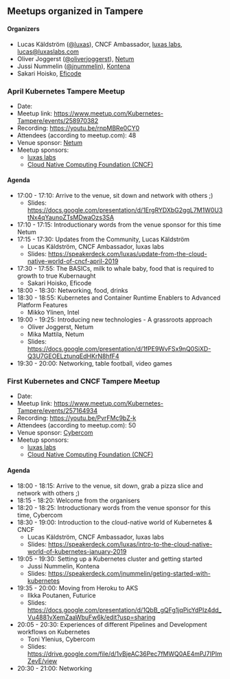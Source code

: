 ## Meetups organized in Tampere

#### Organizers

 - Lucas Käldström ([@luxas](https://github.com/luxas)), CNCF Ambassador, [luxas labs](https://luxaslabs.com), lucas@luxaslabs.com
 - Oliver Joggerst ([@oliverjoggerst](https://github.com/oliverjoggerst)), [Netum](https://www.netum.fi/)
 - Jussi Nummelin ([@jnummelin](https://github.com/jnummelin)), [Kontena](https://kontena.io)
 - Sakari Hoisko, [Eficode](https://www.eficode.com/home)

### April Kubernetes Tampere Meetup

 - Date:
 - Meetup link: https://www.meetup.com/Kubernetes-Tampere/events/258970382
 - Recording: https://youtu.be/rnpMBRe0CY0
 - Attendees (according to meetup.com): 48
 - Venue sponsor: [Netum](https://www.netum.fi/)
 - Meetup sponsors:
   - [luxas labs](https://luxaslabs.com)
   - [Cloud Native Computing Foundation (CNCF)](https://www.cncf.io/)

#### Agenda

 - 17:00 - 17:10: Arrive to the venue, sit down and network with others ;) 
   - Slides: https://docs.google.com/presentation/d/1ErgRYDXbG2ggL7M1W0U3tNx4qYaunoZTsMDwaOzs3SA
 - 17:10 - 17:15: Introductionary words from the venue sponsor for this time Netum 
 - 17:15 - 17:30: Updates from the Community, Lucas Käldström 
   - Lucas Käldström, CNCF Ambassador, luxas labs
   - Slides: https://speakerdeck.com/luxas/update-from-the-cloud-native-world-of-cncf-april-2019
 - 17:30 - 17:55: The BASICs, milk to whale baby, food that is required to growth to true Kubernaught 
   - Sakari Hoisko, Eficode
 - 18:00 - 18:30: Networking, food, drinks 
 - 18:30 - 18:55: Kubernetes and Container Runtime Enablers to Advanced Platform Features 
   - Mikko Ylinen, Intel
 - 19:00 - 19:25: Introducing new technologies - A grassroots approach 
   - Oliver Joggerst, Netum
   - Mika Mattila, Netum
   - Slides: https://docs.google.com/presentation/d/1fPE9WvFSx9nQ0SiXD-Q3U7GEOELztunqEdHKrN8hfF4
 - 19:30 - 20:00: Networking, table football, video games 

### First Kubernetes and CNCF Tampere Meetup

 - Date:
 - Meetup link: https://www.meetup.com/Kubernetes-Tampere/events/257164934
 - Recording: https://youtu.be/PvrFMc9bZ-k
 - Attendees (according to meetup.com): 50
 - Venue sponsor: [Cybercom](https://www.cybercom.com/)
 - Meetup sponsors:
   - [luxas labs](https://luxaslabs.com)
   - [Cloud Native Computing Foundation (CNCF)](https://www.cncf.io/)

#### Agenda

 - 18:00 - 18:15: Arrive to the venue, sit down, grab a pizza slice and network with others ;) 
 - 18:15 - 18:20: Welcome from the organisers 
 - 18:20 - 18:25: Introductionary words from the venue sponsor for this time, Cybercom 
 - 18:30 - 19:00: Introduction to the cloud-native world of Kubernetes & CNCF 
   - Lucas Käldström, CNCF Ambassador, luxas labs
   - Slides: https://speakerdeck.com/luxas/intro-to-the-cloud-native-world-of-kubernetes-january-2019
 - 19:05 - 19:30: Setting up a Kubernetes cluster and getting started 
   - Jussi Nummelin, Kontena
   - Slides: https://speakerdeck.com/jnummelin/geting-started-with-kubernetes
 - 19:35 - 20:00: Moving from Heroku to AKS 
   - Ilkka Poutanen, Futurice
   - Slides: https://docs.google.com/presentation/d/1QbB_gQFg1jqPicYdPIz4dd_Vu4881vXemZaaWbuFw6k/edit?usp=sharing
 - 20:05 - 20:30: Experiences of different Pipelines and Development workflows on Kubernetes 
   - Toni Ylenius, Cybercom
   - Slides: https://drive.google.com/file/d/1vBjeAC36Pec7fMWQ0AE4mPJ7IPImZevE/view
 - 20:30 - 21:00: Networking 
